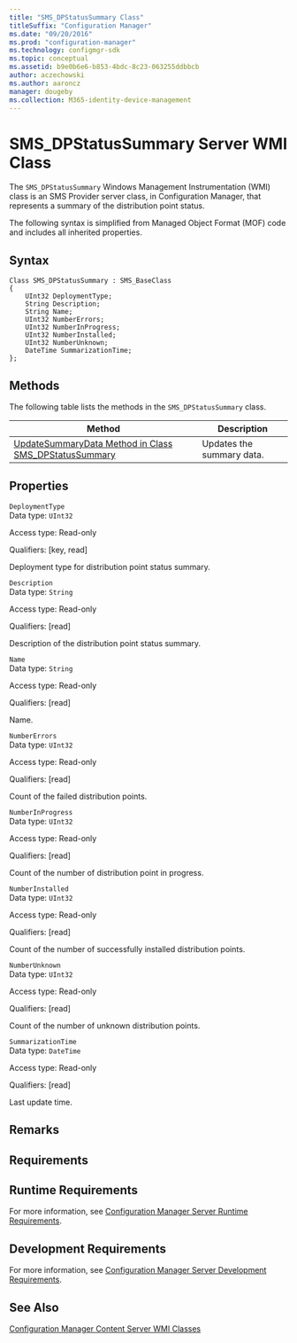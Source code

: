```yaml
---
title: "SMS_DPStatusSummary Class"
titleSuffix: "Configuration Manager"
ms.date: "09/20/2016"
ms.prod: "configuration-manager"
ms.technology: configmgr-sdk
ms.topic: conceptual
ms.assetid: b9e0b6e6-b853-4bdc-8c23-063255ddbbcb
author: aczechowski
ms.author: aaroncz
manager: dougeby
ms.collection: M365-identity-device-management
---
```

# SMS_DPStatusSummary Server WMI Class
The `SMS_DPStatusSummary` Windows Management Instrumentation (WMI) class is an SMS Provider server class, in Configuration Manager, that represents a summary of the distribution point status.  

 The following syntax is simplified from Managed Object Format (MOF) code and includes all inherited properties.  

## Syntax  

```  
Class SMS_DPStatusSummary : SMS_BaseClass  
{  
    UInt32 DeploymentType;  
    String Description;  
    String Name;  
    UInt32 NumberErrors;  
    UInt32 NumberInProgress;  
    UInt32 NumberInstalled;  
    UInt32 NumberUnknown;  
    DateTime SummarizationTime;  
};  
```  

## Methods  
 The following table lists the methods in the `SMS_DPStatusSummary` class.  

|Method|Description|  
|------------|-----------------|  
|[UpdateSummaryData Method in Class SMS_DPStatusSummary](../../../develop/reference/misc/updatesummarydata-method-in-class-sms_dpstatussummary.md)|Updates the summary data.|  

## Properties  
 `DeploymentType`  
 Data type: `UInt32`  

 Access type: Read-only  

 Qualifiers: [key, read]  

 Deployment type for distribution point status summary.  

 `Description`  
 Data type: `String`  

 Access type: Read-only  

 Qualifiers: [read]  

 Description of the distribution point status summary.  

 `Name`  
 Data type: `String`  

 Access type: Read-only  

 Qualifiers: [read]  

 Name.   

 `NumberErrors`  
 Data type: `UInt32`  

 Access type: Read-only  

 Qualifiers: [read]  

 Count of the failed distribution points.  

 `NumberInProgress`  
 Data type: `UInt32`  

 Access type: Read-only  

 Qualifiers: [read]  

 Count of the number of distribution point in progress.  

 `NumberInstalled`  
 Data type: `UInt32`  

 Access type: Read-only  

 Qualifiers: [read]  

 Count of the number of successfully installed distribution points.  

 `NumberUnknown`  
 Data type: `UInt32`  

 Access type: Read-only  

 Qualifiers: [read]  

 Count of the number of unknown distribution points.  

 `SummarizationTime`  
 Data type: `DateTime`  

 Access type: Read-only  

 Qualifiers: [read]  

 Last update time.  

## Remarks  

## Requirements  

## Runtime Requirements  
 For more information, see [Configuration Manager Server Runtime Requirements](../../../develop/core/reqs/server-runtime-requirements.md).  

## Development Requirements  
 For more information, see [Configuration Manager Server Development Requirements](../../../develop/core/reqs/server-development-requirements.md).  

## See Also  
 [Configuration Manager Content Server WMI Classes](../../../develop/reference/core/servers/configure/content-server-wmi-classes.md)
